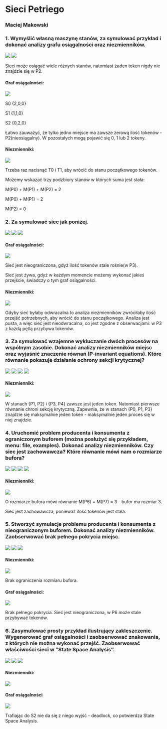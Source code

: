 # Sieci Petriego
### **Maciej Makowski**

### 1. Wymyślić własną maszynę stanów, za symulować przykład i dokonać analizy grafu osiągalności oraz niezmienników.

![](./resources/siec1.png)
![](./resources/symulacja1.png)

Sieci może osiągać wiele różnych stanów, natomiast żaden token nigdy nie znajdzie się w P2.

#### Graf osiągalności:

![](./resources/graf1.png)

S0 {2,0,0}

S1 {1,1,0}

S2 {0,2,0}

Łatwo zauważyć, że tylko jedno miejsce ma zawsze zerową ilość tokenów - P2(nieosiągalny). W pozostałych mogą pojawić się 0, 1 lub 2 tokeny.

#### Niezmienniki:

![](./resources/niezmienniki1.png)

Trzeba raz nacisnąć T0 i T1, aby wrócić do stanu początkowego tokenów.

Możemy wskazać trzy podzbiory stanów w których suma jest stała:

M(P0) + M(P1) + M(P2) = 2

M(P0) + M(P1) = 2

M(P2) = 0

### 2. Za symulować siec jak poniżej.


![](./resources/siec2.png)
![](./resources/symulacja2_1.png)
![](./resources/symulacja2_2.png)

#### Graf osiągalności:

![](./resources/graf2.png)

Sieć jest nieograniczona, gdyż ilość tokenów stale rośnie(w P3).

Sieć jest żywa, gdyż w każdym momencie możemy wykonać jakieś przejście, świadczy o tym graf osiągalności.

#### Niezmienniki:

![](./resources/niezmienniki2.png)

Gdyby sieć byłaby odwracalna to analiza niezmienników zwróciłaby ilość przejść potrzebnych, aby wrócić do stanu początkowego. Analiza jest pusta, a więc sieć jest nieodwracalna, co jest zgodne z obserwacjami: w P3 z każdą pętlą przybywa tokenów.

### 3. Za symulować wzajemne wykluczanie dwóch procesów na wspólnym zasobie. Dokonać analizy niezmienników miejsc oraz wyjaśnić znaczenie równań (P-invariant equations). Które równanie pokazuje działanie ochrony sekcji krytycznej?


![](./resources/siec3.png)
![](./resources/symulacja3_1.png)
![](./resources/symulacja3_2.png)
![](./resources/symulacja3_3.png)

#### Niezmienniki:

![](./resources/niezmienniki3.png)

W stanach {P1, P2} i {P3, P4} zawsze jest jeden token. Natomiast pierwsze równanie chroni sekcję krytyczną. Zapewnia, że w stanach {P0, P1, P3} znajdzie się maksymalnie jeden token - maksymalnie jeden proces się w niej znajdzie.

### 4. Uruchomić problem producenta i konsumenta z ograniczonym buforem (można posłużyć się przykładem, menu: file, examples). Dokonać analizy niezmienników. Czy siec jest zachowawcza? Które równanie mówi nam o rozmiarze bufora?


![](./resources/siec4.png)
![](./resources/symulacja4_1.png)
![](./resources/symulacja4_2.png)
![](./resources/symulacja4_3.png)

#### Niezmienniki:

![](./resources/niezmienniki4.png)

O rozmiarze bufora mówi równanie M(P6) + M(P7) = 3 - bufor ma rozmiar 3. 

Sieć jest zachowawcza, ponieważ ilość tokenów jest stała.

### 5. Stworzyć symulacje problemu producenta i konsumenta z nieograniczonym buforem. Dokonać analizy niezmienników. Zaobserwować brak pełnego pokrycia miejsc.


![](./resources/siec5.png)
![](./resources/symulacja5_1.png)
![](./resources/symulacja5_2.png)

#### Niezmienniki:

![](./resources/niezmienniki5.png)

Brak ograniczenia rozmiaru bufora.

#### Graf osiągalności:

![](./resources/graf5.png)

Brak pełnego pokrycia. Sieć jest nieograniczona, w P6 może stale przybywać tokenów.

### 6. Zasymulować prosty przykład ilustrujący zakleszczenie. Wygenerować graf osiągalności i zaobserwować znakowania, z których nie można wykonać przejść. Zaobserwować właściwości sieci w ”State Space Analysis”.

![](./resources/siec6.png)
![](./resources/symulacja6_1.png)
![](./resources/symulacja6_2.png)

#### Niezmienniki:

![](./resources/niezmienniki6.png)


#### Graf osiągalności

![](./resources/graf6.png)

Trafiając do S2 nie da się z niego wyjść - deadlock, co potwierdza State Space Analysis.